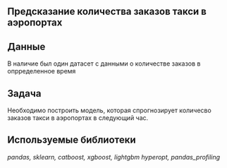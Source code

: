 ## Предсказание количества заказов такси в аэропортах


## Данные

В наличие был один датасет с данными о количестве заказов в опрределенное время

## Задача
Необходимо построить модель, которая спрогнозирует количесво заказов такси в аэропортах в следующий час.  

## Используемые библиотеки
*pandas, sklearn, catboost, xgboost, lightgbm hyperopt, pandas_profiling*
